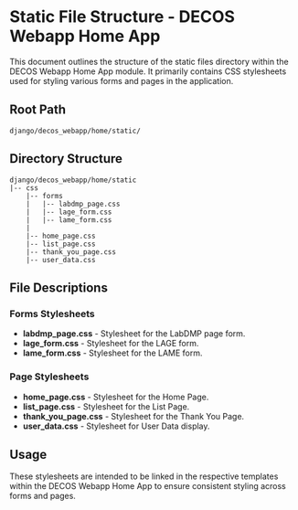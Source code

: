 # Static File Structure - DECOS Webapp Home App

This document outlines the structure of the static files directory within the DECOS Webapp Home App module. It primarily contains CSS stylesheets used for styling various forms and pages in the application.

## Root Path
```
django/decos_webapp/home/static/
```

## Directory Structure
```
django/decos_webapp/home/static
|-- css
    |-- forms
    |   |-- labdmp_page.css
    |   |-- lage_form.css
    |   |-- lame_form.css
    |
    |-- home_page.css
    |-- list_page.css
    |-- thank_you_page.css
    |-- user_data.css
```

## File Descriptions

### Forms Stylesheets
- **labdmp_page.css** - Stylesheet for the LabDMP page form.
- **lage_form.css** - Stylesheet for the LAGE form.
- **lame_form.css** - Stylesheet for the LAME form.

### Page Stylesheets
- **home_page.css** - Stylesheet for the Home Page.
- **list_page.css** - Stylesheet for the List Page.
- **thank_you_page.css** - Stylesheet for the Thank You Page.
- **user_data.css** - Stylesheet for User Data display.

## Usage
These stylesheets are intended to be linked in the respective templates within the DECOS Webapp Home App to ensure consistent styling across forms and pages.

